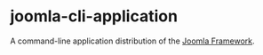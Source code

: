 joomla-cli-application
======================

A command-line application distribution of the [Joomla Framework](http://github.com/joomla/joomla-framework).
